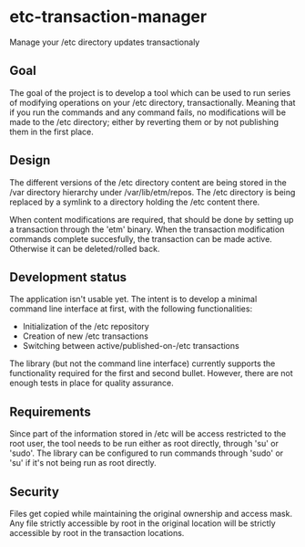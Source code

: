 etc-transaction-manager
=======================

Manage your /etc directory updates transactionaly


Goal
----

The goal of the project is to develop a tool which can be used to run
series of modifying operations on your /etc directory, transactionally.
Meaning that if you run the commands and any command fails, no
modifications will be made to the /etc directory; either by reverting
them or by not publishing them in the first place.


Design
------

The different versions of the /etc directory content are being stored
in the /var directory hierarchy under /var/lib/etm/repos. The /etc
directory is being replaced by a symlink to a directory holding the /etc
content there.

When content modifications are required, that should be done by setting
up a transaction through the 'etm' binary.  When the transaction modification
commands complete succesfully, the transaction can be made active.  Otherwise
it can be deleted/rolled back.


Development status
------------------

The application isn't usable yet.  The intent is to develop a minimal
command line interface at first, with the following functionalities:

 - Initialization of the /etc repository
 - Creation of new /etc transactions
 - Switching between active/published-on-/etc transactions

The library (but not the command line interface) currently supports
the functionality required for the first and second bullet.  However,
there are not enough tests in place for quality assurance.


Requirements
------------

Since part of the information stored in /etc will be access restricted
to the root user, the tool needs to be run either as root directly,
through 'su' or 'sudo'.  The library can be configured to run commands
through 'sudo' or 'su' if it's not being run as root directly.


Security
--------

Files get copied while maintaining the original ownership and access
mask.  Any file strictly accessible by root in the original location
will be strictly accessible by root in the transaction locations.


